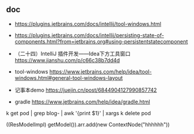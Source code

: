 ## doc

- https://plugins.jetbrains.com/docs/intellij/tool-windows.html
- https://plugins.jetbrains.com/docs/intellij/persisting-state-of-components.html?from=jetbrains.org#using-persistentstatecomponent

- （二十四）IntelliJ 插件开发——Idea下方工具窗口 https://www.jianshu.com/p/c66c38b7dd4d
- tool-windows https://www.jetbrains.com/help/idea/tool-windows.html#general-tool-windows-layout
- 记事本demo https://juejin.cn/post/6844904127990857742
- gradle https://www.jetbrains.com/help/idea/gradle.html

k get pod | grep blog- | awk '{print $1}' | xargs k delete pod



((ResModelImpl) getModel()).arr.add(new ContextNode("hhhhhh"))







